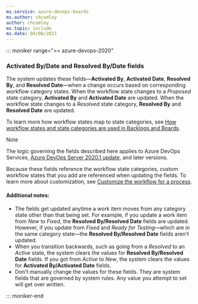 ```yaml
---
ms.service: azure-devops-boards
ms.author: chcomley
author: chcomley
ms.topic: include
ms.date: 04/08/2021
---
```


<a id="activated-resolved-fields" />

::: moniker range=">= azure-devops-2020"

### Activated By/Date and Resolved By/Date fields 

The system updates these fields&mdash;**Activated By**, **Activated Date**, **Resolved By**, and **Resolved Date**&mdash;when a change occurs based on corresponding workflow category states. When the workflow state changes to a *Proposed* state category, **Activated By** and **Activated Date** are updated. When the workflow state changes to a *Resolved* state category, **Resolved By** and **Resolved Date** are updated. 

To learn more how workflow states map to state categories, see [How workflow states and state categories are used in Backlogs and Boards](../work-items/workflow-and-state-categories.md). 

> [!NOTE]   
> The logic governing the fields described here applies to Azure DevOps Services, [Azure DevOps Server 2020.1 update](/azure/devops/server/release-notes/azuredevops2020u1#improved-rules-for-activated-and-resolved-fields), and later versions.   
   
Because these fields reference the workflow state categories, custom workflow states that you add are referenced when updating the fields. To learn more about customization, see [Customize the workflow for a process](../../organizations/settings/work/customize-process-workflow.md). 

#### Additional notes:

- The fields get updated anytime a work item moves from any category state other than that being set. For example, if you update a work item from *New* to *Fixed*, the **Resolved By/Resolved Date** fields are updated. However, if you update from *Fixed* and *Ready for Testing*&mdash;which are in the same category state&mdash;the **Resolved By/Resolved Date** fields aren't updated.
- When you transition backwards, such as going from a *Resolved* to an *Active* state, the system clears the values for **Resolved By/Resolved Date**  fields. If you got from *Active* to *New*, the system clears the values for  **Activated By/Activated Date** fields.
- Don't manually change the values for these fields. They are system fields that are governed by system rules. Any value you attempt to set will get over written. 

::: moniker-end
